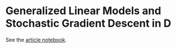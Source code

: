 # Generalized Linear Models and Stochastic Gradient Descent in D

See the [article notebook](https://github.com/dataPulverizer/glm-stochastic-gradient-descent-d/blob/master/README.ipynb).